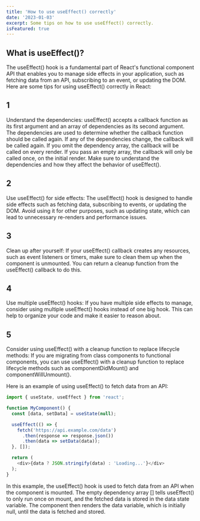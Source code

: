 ```yaml
---
title: 'How to use useEffect() correctly'
date: '2023-01-03'
excerpt: Some tips on how to use useEffect() correctly. 
isFeatured: true
---
```

## What is useEffect()?

The useEffect() hook is a fundamental part of React's functional component API that enables you to manage side effects in your application, such as fetching data from an API, subscribing to an event, or updating the DOM. Here are some tips for using useEffect() correctly in React:

## 1
Understand the dependencies: useEffect() accepts a callback function as its first argument and an array of dependencies as its second argument. The dependencies are used to determine whether the callback function should be called again. If any of the dependencies change, the callback will be called again. If you omit the dependency array, the callback will be called on every render. If you pass an empty array, the callback will only be called once, on the initial render. Make sure to understand the dependencies and how they affect the behavior of useEffect().

## 2
Use useEffect() for side effects: The useEffect() hook is designed to handle side effects such as fetching data, subscribing to events, or updating the DOM. Avoid using it for other purposes, such as updating state, which can lead to unnecessary re-renders and performance issues.

## 3
Clean up after yourself: If your useEffect() callback creates any resources, such as event listeners or timers, make sure to clean them up when the component is unmounted. You can return a cleanup function from the useEffect() callback to do this.

## 4
Use multiple useEffect() hooks: If you have multiple side effects to manage, consider using multiple useEffect() hooks instead of one big hook. This can help to organize your code and make it easier to reason about.

## 5
Consider using useEffect() with a cleanup function to replace lifecycle methods: If you are migrating from class components to functional components, you can use useEffect() with a cleanup function to replace lifecycle methods such as componentDidMount() and componentWillUnmount().

Here is an example of using useEffect() to fetch data from an API:

```js
import { useState, useEffect } from 'react';

function MyComponent() {
  const [data, setData] = useState(null);

  useEffect(() => {
    fetch('https://api.example.com/data')
      .then(response => response.json())
      .then(data => setData(data));
  }, []);

  return (
    <div>{data ? JSON.stringify(data) : 'Loading...'}</div>
  );
}
```

In this example, the useEffect() hook is used to fetch data from an API when the component is mounted. The empty dependency array [] tells useEffect() to only run once on mount, and the fetched data is stored in the data state variable. The component then renders the data variable, which is initially null, until the data is fetched and stored.